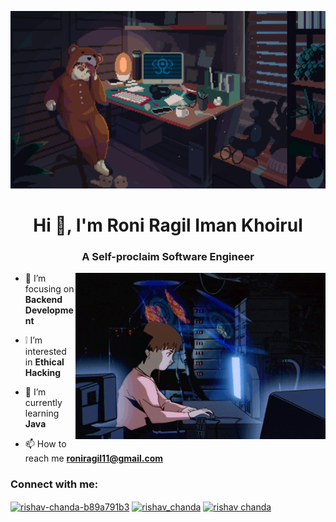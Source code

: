 ![MasterHead](https://github.com/roniragilimankhoirul/roniragilimankhoirul/blob/main/lain_kuma.gif)
<h1 align="center">Hi 👋, I'm Roni Ragil Iman Khoirul</h1>
<h3 align="center">A Self-proclaim Software Engineer </h3>
<img align="right" alt="Coding" width="400" src="https://github.com/roniragilimankhoirul/roniragilimankhoirul/blob/main/lain_computer.gif">

- 🔭 I’m focusing on **Backend Development**
  
- ❕ I’m interested in **Ethical Hacking**

- 🌱 I’m currently learning **Java**

- 📫 How to reach me **roniragil11@gmail.com**

<h3 align="left">Connect with me:</h3>
<p align="left">
<a href="https://linkedin.com/in/roni-ragil-iman-khoirul" target="blank"><img align="center" src="https://raw.githubusercontent.com/rahuldkjain/github-profile-readme-generator/master/src/images/icons/Social/linked-in-alt.svg" alt="rishav-chanda-b89a791b3" height="30" width="40" /></a>
<a href="https://instagram.com/roni_ragil11" target="blank"><img align="center" src="https://raw.githubusercontent.com/rahuldkjain/github-profile-readme-generator/master/src/images/icons/Social/instagram.svg" alt="rishav_chanda" height="30" width="40" /></a>
<a href="https://www.youtube.com/channel/UC4MiOQhs21jG8Wg1cpFKViQ" target="blank"><img align="center" src="https://raw.githubusercontent.com/rahuldkjain/github-profile-readme-generator/master/src/images/icons/Social/youtube.svg" alt="rishav chanda" height="30" width="40" /></a>
</p>
